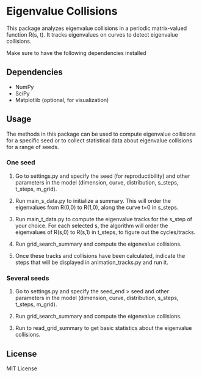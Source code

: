 # Eigenvalue Collisions

This package analyzes eigenvalue collisions in a periodic matrix-valued function R(s, t). It tracks eigenvalues on curves to detect eigenvalue collisions.

Make sure to have the following dependencies installed

## Dependencies
- NumPy
- SciPy
- Matplotlib (optional, for visualization)

## Usage

The methods in this package can be used to compute eigenvalue collisions for a specific seed
or to collect statistical data about eigenvalue collisions for a range of seeds.

### One seed

1. Go to settings.py and specify the seed (for reproductibility) 
and other parameters in the model (dimension, curve, distribution, s_steps, t_steps, m_grid).

2. Run main_s_data.py to initialize a summary. This will order the eigenvalues from
R(0,0) to R(1,0), along the curve t=0 in s_steps.

3. Run main_t_data.py to compute the eigenvalue tracks for the s_step of your choice. 
For each selected s, the algorithm will order the eigenvalues of
R(s,0) to R(s,1) in t_steps, to figure out the cycles/tracks.

4. Run grid_search_summary and compute the eigenvalue collisions. 

5. Once these tracks and collisions have been calculated, indicate the steps that will be displayed in animation_tracks.py and run it.

### Several seeds

1. Go to settings.py and specify the seed_end > seed 
and other parameters in the model (dimension, curve, distribution, s_steps, t_steps, m_grid).

2. Run grid_search_summary and compute the eigenvalue collisions. 

3. Run to read_grid_summary to get basic statistics about the eigenvalue collisions. 

## License
MIT License



